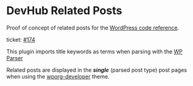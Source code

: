 # DevHub Related Posts

Proof of concept of related posts for the [WordPress code reference](https://developer.wordpress.org/reference/).

ticket: [#174](https://meta.trac.wordpress.org/ticket/174)

This plugin imports title keywords as terms when parsing with the [WP Parser](https://github.com/WordPress/phpdoc-parser)

Related posts are displayed in the ***single*** (parsed post type) post pages when using the [wporg-developer](https://meta.trac.wordpress.org/browser/sites/trunk/wordpress.org/public_html/wp-content/themes/pub/wporg-developer) theme.